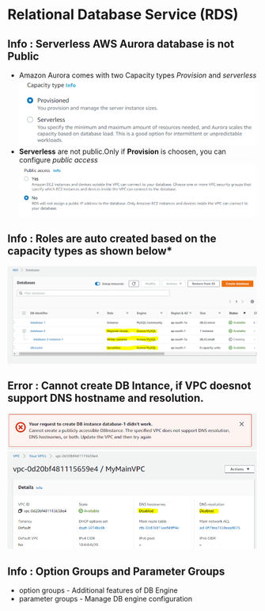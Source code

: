 # Relational Database Service (RDS) 
## Info : Serverless AWS Aurora database is not Public

* Amazon Aurora comes with two Capacity types *Provision* and *serverless*
![alt text](https://github.com/RaghuRahut/AWS/blob/main/RDS/Images/awsauroraCapacityType.PNG?raw=true)
* **Serverless** are not public.Only if **Provision** is choosen, you can configure *public access*
![alt text](https://github.com/RaghuRahut/AWS/blob/main/RDS/Images/awsauroraPublicAccess.PNG?raw=true)


## Info : Roles are auto created based on the capacity types as shown below* 
![alt text](https://github.com/RaghuRahut/AWS/blob/main/RDS/Images/awsaurora.PNG?raw=true)


## Error : Cannot create DB Intance, if VPC doesnot support DNS hostname and resolution.
![alt text](https://github.com/RaghuRahut/AWS/blob/main/RDS/Images/ErrorCreateDatabase.PNG?raw=true)
![alt text](https://github.com/RaghuRahut/AWS/blob/main/RDS/Images/ErrorCreateDatabase1.PNG?raw=true)

## Info : Option Groups and Parameter Groups
* option groups - Additional features of DB Engine
* parameter groups - Manage DB engine configuration

